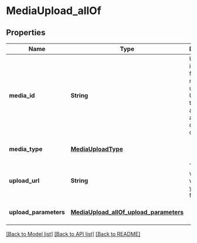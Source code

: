 # MediaUpload_allOf
## Properties

| Name | Type | Description | Notes |
|------------ | ------------- | ------------- | -------------|
| **media\_id** | **String** | Unique identifier for this media upload. Used to track status and for attaching during Pin creation. | [optional] [default to null] |
| **media\_type** | [**MediaUploadType**](MediaUploadType.md) |  | [optional] [default to null] |
| **upload\_url** | **String** | The URL where you will POST your media file. | [optional] [default to null] |
| **upload\_parameters** | [**MediaUpload_allOf_upload_parameters**](MediaUpload_allOf_upload_parameters.md) |  | [optional] [default to null] |

[[Back to Model list]](../README.md#documentation-for-models) [[Back to API list]](../README.md#documentation-for-api-endpoints) [[Back to README]](../README.md)


